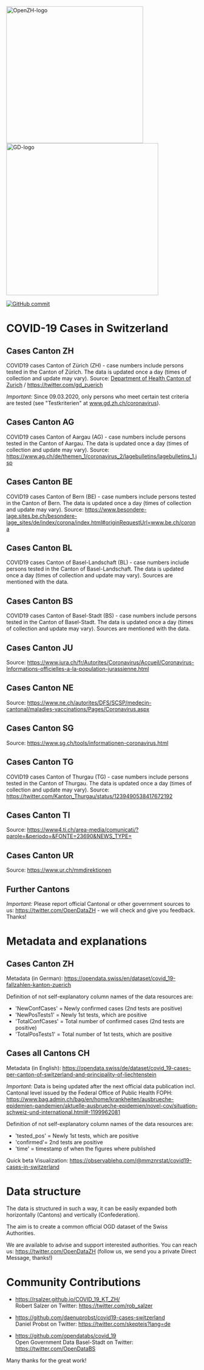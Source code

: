 <img src="https://github.com/openZH/covid_19/blob/master/statistisches_amt_kt_zh.png" alt="OpenZH-logo" width="360"/>
<img src="https://github.com/openZH/covid_19/blob/master/gd.png" alt="GD-logo" width="400"/> 

[![GitHub commit](https://img.shields.io/github/last-commit/openZH/covid_19)](https://github.com/openZH/covid_19/commits/master)


# COVID-19 Cases in Switzerland
## Cases Canton ZH
COVID19 cases Canton of Zürich (ZH) - case numbers include persons tested in the Canton of Zürich. The data is updated once a day (times of collection and update may vary). Source: [Department of Health Canton of Zurich](https://gd.zh.ch/internet/gesundheitsdirektion/de/themen/coronavirus.html#title-content-internet-gesundheitsdirektion-de-themen-coronavirus-jcr-content-contentPar-textimage_7) / https://twitter.com/gd_zuerich

*Important:* Since 09.03.2020, only persons who meet certain test criteria are tested (see "Testkriterien" at www.gd.zh.ch/coronavirus).

## Cases Canton AG
COVID19 cases Canton of Aargau (AG) - case numbers include persons tested in the Canton of Aargau. The data is updated once a day (times of collection and update may vary). Source: https://www.ag.ch/de/themen_1/coronavirus_2/lagebulletins/lagebulletins_1.jsp

## Cases Canton BE
COVID19 cases Canton of Bern (BE) - case numbers include persons tested in the Canton of Bern. The data is updated once a day (times of collection and update may vary). Source: https://www.besondere-lage.sites.be.ch/besondere-lage_sites/de/index/corona/index.html#originRequestUrl=www.be.ch/corona

## Cases Canton BL
COVID19 cases Canton of Basel-Landschaft (BL) - case numbers include persons tested in the Canton of Basel-Landschaft. The data is updated once a day (times of collection and update may vary). Sources are mentioned with the data.

## Cases Canton BS
COVID19 cases Canton of Basel-Stadt (BS) - case numbers include persons tested in the Canton of Basel-Stadt. The data is updated once a day (times of collection and update may vary). Sources are mentioned with the data.

## Cases Canton JU
Source: https://www.jura.ch/fr/Autorites/Coronavirus/Accueil/Coronavirus-Informations-officielles-a-la-population-jurassienne.html

## Cases Canton NE
Source: https://www.ne.ch/autorites/DFS/SCSP/medecin-cantonal/maladies-vaccinations/Pages/Coronavirus.aspx

## Cases Canton SG
Source: https://www.sg.ch/tools/informationen-coronavirus.html

## Cases Canton TG
COVID19 cases Canton of Thurgau (TG) - case numbers include persons tested in the Canton of Thurgau. The data is updated once a day (times of collection and update may vary). Source: https://twitter.com/Kanton_Thurgau/status/1239490538417672192

## Cases Canton TI
Source: https://www4.ti.ch/area-media/comunicati/?parole=&periodo=&FONTE=23690&NEWS_TYPE=

## Cases Canton UR
Source: https://www.ur.ch/mmdirektionen

## Further Cantons

*Important:* Please report official Cantonal or other government sources to us: https://twitter.com/OpenDataZH - we will check and give you feedback. Thanks!

# Metadata and explanations
## Cases Canton ZH 
Metadata (in German): https://opendata.swiss/en/dataset/covid_19-fallzahlen-kanton-zuerich

Definition of not self-explanatory column names of the data resources are:
- 'NewConfCases' = Newly confirmed cases (2nd tests are positive)
- 'NewPosTests1' = Newly 1st tests, which are positive
- 'TotalConfCases' = Total number of confirmed cases (2nd tests are positive)
- 'TotalPosTests1' = Total number of 1st tests, which are positive

## Cases all Cantons CH
Metadata (in English): https://opendata.swiss/de/dataset/covid_19-cases-per-canton-of-switzerland-and-principality-of-liechtenstein

*Important:* Data is being updated after the next official data publication incl. Cantonal level issued by the Federal Office of Public Health FOPH: https://www.bag.admin.ch/bag/en/home/krankheiten/ausbrueche-epidemien-pandemien/aktuelle-ausbrueche-epidemien/novel-cov/situation-schweiz-und-international.html#-1199962081

Definition of not self-explanatory column names of the data resources are:
- 'tested_pos' = Newly 1st tests, which are positive
- 'confirmed'= 2nd tests are positive
- 'time' = timestamp of when the figures where published

Quick beta Visualization: https://observablehq.com/@mmznrstat/covid19-cases-in-switzerland

# Data structure
The data is structured in such a way, it can be easily expanded both horizontally (Cantons) and vertically (Confederation).

The aim is to create a common official OGD dataset of the Swiss Authorities.

We are available to advise and support interested authorities. You can reach us: https://twitter.com/OpenDataZH (follow us, we send you a private Direct Message, thanks!)

# Community Contributions
- https://rsalzer.github.io/COVID_19_KT_ZH/ <br>Robert Salzer on Twitter: https://twitter.com/rob_salzer
 
- https://github.com/daenuprobst/covid19-cases-switzerland <br>Daniel Probst on Twitter: https://twitter.com/skepteis?lang=de

- https://github.com/opendatabs/covid_19 <br>Open Government Data Basel-Stadt on Twitter: https://twitter.com/OpenDataBS

Many thanks for the great work!
